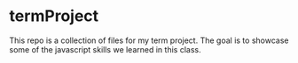 # termProject

This repo is a collection of files for my term project. The goal is to showcase some of the javascript skills we learned in this class.
